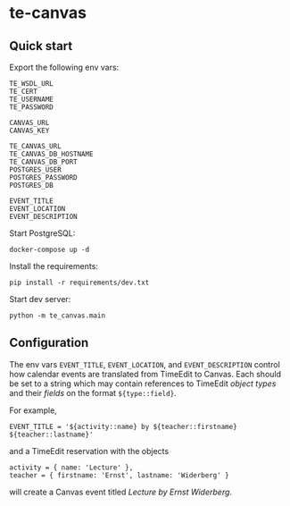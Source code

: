 # te-canvas

## Quick start

Export the following env vars:

```
TE_WSDL_URL
TE_CERT
TE_USERNAME
TE_PASSWORD

CANVAS_URL
CANVAS_KEY

TE_CANVAS_URL
TE_CANVAS_DB_HOSTNAME
TE_CANVAS_DB_PORT
POSTGRES_USER
POSTGRES_PASSWORD
POSTGRES_DB

EVENT_TITLE
EVENT_LOCATION
EVENT_DESCRIPTION
```

Start PostgreSQL:

```
docker-compose up -d
```

Install the requirements:

```
pip install -r requirements/dev.txt
```

Start dev server:

```
python -m te_canvas.main
```

## Configuration

The env vars `EVENT_TITLE`, `EVENT_LOCATION`, and `EVENT_DESCRIPTION` control how calendar events are translated from TimeEdit to Canvas. Each should be set to a string which may contain references to TimeEdit *object types* and their *fields* on the format `${type::field}`.

For example,

`EVENT_TITLE = '${activity::name} by ${teacher::firstname} ${teacher::lastname}'`

and a TimeEdit reservation with the objects

```
activity = { name: 'Lecture' },
teacher = { firstname: 'Ernst', lastname: 'Widerberg' }
```

will create a Canvas event titled *Lecture by Ernst Widerberg*.
